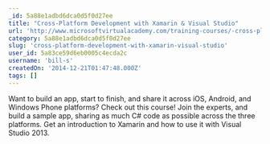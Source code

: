 ```yaml
---
_id: 5a88e1adbd6dca0d5f0d27ee
title: "Cross-Platform Development with Xamarin & Visual Studio"
url: 'http://www.microsoftvirtualacademy.com/training-courses/-cross-platform-development-with-xamarin-visual-studio'
category: 5a88e1adbd6dca0d5f0d27ee
slug: 'cross-platform-development-with-xamarin-visual-studio'
user_id: 5a83ce59d6eb0005c4ecda2c
username: 'bill-s'
createdOn: '2014-12-21T01:47:48.000Z'
tags: []
---
```


Want to build an app, start to finish, and share it across iOS, Android, and Windows Phone platforms? Check out this course! Join the experts, and build a sample app, sharing as much C# code as possible across the three platforms. Get an introduction to Xamarin and how to use it with Visual Studio 2013.
